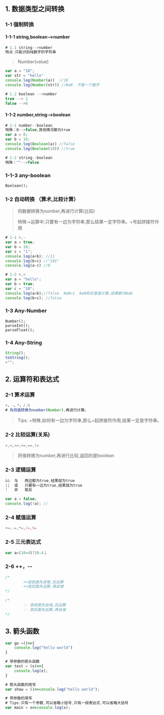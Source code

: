 ## 1. 数据类型之间转换

### 1-1 强制转换

#### 1-1-1 string,boolean-->number

```js
# 1.1 string-->number 
特点:只能识别纯数字的字符串
```

> Number(value)

```js
var a = "10";
var str = "hello"
console.log(Number(a))  //10
console.log(Number(str)) //NaN  不是一个数字
```

```js
# 1.2 boolean -->number
true --> 1
false -->0
```

#### 1-1-2   number,string-->boolean

```js
# 1-1 number--boolean
特殊：0-->false,其他情况都为true
var a = 0;
var b = 10;
console.log(Boolean(a)) //false
console.log(Boolean(10)) //true
```

```js
# 1-2 string--boolean
特殊：""-->false
```

### 1-1-3 any-boolean

```
Boolean();
```



### 1-2 自动转换 （算术,比较计算）

> 将数据转换为number,再进行计算(比较)
>
> 特殊:+运算中,只要有一边为字符串,那么结果一定字符串。+号起拼接符作用
>
> 

```js
# 1-1 +,-  
var a = true;
var b = 10;
var c = "1";
console.log(a+b); //11  
console.log(b+c) //"101"
console.log(a-c) //0
```

```js 
# 1-2 >,<
var a = "hello";
var b = true;
var c = "10";
console.log(a>b);//false  NaN>1  NaN和任意值计算,结果都为NaN
console.log(b>c); //false
```

### 1-3 Any-Number

```
Number();
parseInt();
parseFloat();
```

### 1-4 Any-String

```js
String();
toString();
+"";
```

## 2. 运算符和表达式

### 2-1 算术运算

```js
+，-，*，/,%
# 先将值转换为number(Number),再进行计算。
```

> Tips: +特殊,如何有一边为字符串,那么+起拼接符作用,结果一定是字符串。

### 2-2 比较运算(关系)

```js
>,<,>=,<=,==,!=
```

> 将值转换为number,再进行比较,返回的是boolean

### 2-3 逻辑运算

```js
&&  与   两边都为true,结果就为true
||  或   只要有一边为true,结果就为true
!   非   取反
```

```js
var a = false;
console.log(!a); //
```

### 2-4 赋值运算

```js
+=,-=,*=,/=,%=
```

### 2-5 三元表达式

```js
var a=(10>4)?10:4；
```

### 2-6 ++，--

```js
/* 
        ++放前面先自增,后运算
        ++放后面先运算,再自增
*/
```

```js
/*
        -- 放前面先自减,后运算
        -- 放后面先运算,再自减
*/
```

## 3. 箭头函数

```js
var go =()=>{
    console.log("hello world")
}
```

```js
# 带参数的箭头函数
var test = (x)=>{
    console.log(x);
}
```

```js
# 箭头函数的简写
var show = ()=>console.log("hello world");
```

```js
# 带参数的简写
# Tips:只有一个参数,可以省略小括号,只有一段表达式,可以省略大括号
var main = x=>console.log(x);
```

